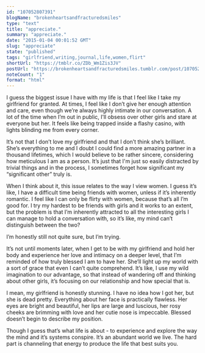 ```yaml
---
id: "107052807391"
blogName: "brokenheartsandfracturedsmiles"
type: "text"
title: "appreciate."
summary: "appreciate."
date: "2015-01-04 00:01:52 GMT"
slug: "appreciate"
state: "published"
tags: "girlfriend,writing,journal,life,women,flirt"
shortUrl: "https://tmblr.co/ZDb_Wm1Zis3JV"
postUrl: "https://brokenheartsandfracturedsmiles.tumblr.com/post/107052807391/appreciate"
noteCount: "1"
format: "html"
---
```


I guess the biggest issue I have with my life is that I feel like I take my girlfriend for granted. At times, I feel like I don’t give her enough attention and care, even though we’re always highly intimate in our conversation. A lot of the time when I’m out in public, I’ll obsess over other girls and stare at everyone but her. It feels like being trapped inside a flashy casino, with lights blinding me from every corner. 

It’s not that I don’t love my girlfriend and that I don’t think she’s brilliant. She’s everything to me and I doubt I could find a more amazing partner in a thousand lifetimes, which I would believe to be rather sincere, considering how meticulous I am as a person. It’s just that I'm just so easily distracted by trivial things and in the process, I sometimes forget how significant my “significant other” truly is. 

When I think about it, this issue relates to the way I view women. I guess it’s like, I have a difficult time being friends with women, unless if it’s inherently romantic. I feel like I can only be flirty with women, because that’s all I’m good for. I try my hardest to be friends with girls and it works to an extent, but the problem is that I’m inherently attracted to all the interesting girls I can manage to hold a conversation with, so it’s like, my mind can’t distinguish between the two? 

I’m honestly still not quite sure, but I’m trying. 

It’s not until moments later, when I get to be with my girlfriend and hold her body and experience her love and intimacy on a deeper level, that I’m reminded of how truly blessed I am to have her. She’ll light up my world with a sort of grace that even I can’t quite comprehend. It’s like, I use my wild imagination to our advantage, so that instead of wandering off and thinking about other girls, it’s focusing on our relationship and how special that is. 

I mean, my girlfriend is honestly stunning. I have no idea how I got her, but she is dead pretty. Everything about her face is practically flawless. Her eyes are bright and beautiful, her lips are large and luscious, her rosy cheeks are brimming with love and her cutie nose is impeccable. Blessed doesn’t begin to describe my position. 

Though I guess that’s what life is about - to experience and explore the way the mind and it’s systems conspire. It’s an abundant world we live. The hard part is channeling that energy to produce the life that best suits you.